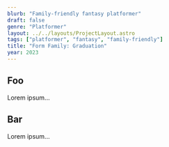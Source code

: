 ```yaml
---
blurb: "Family-friendly fantasy platformer"
draft: false
genre: "Platformer"
layout: ../../layouts/ProjectLayout.astro
tags: ["platformer", "fantasy", "family-friendly"]
title: "Form Family: Graduation"
year: 2023
---
```


## Foo

Lorem ipsum...

## Bar

Lorem ipsum...
